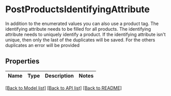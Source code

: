 # PostProductsIdentifyingAttribute

In addition to the enumerated values you can also use a product tag. The identifying attribute needs to be filled for all products. The identifying attribute needs to uniquely identify a product. If the identifying attribute isn't unique, then only the last of the duplicates will be saved. For the others duplicates an error will be provided
## Properties
Name | Type | Description | Notes
------------ | ------------- | ------------- | -------------

[[Back to Model list]](../README.md#documentation-for-models) [[Back to API list]](../README.md#documentation-for-api-endpoints) [[Back to README]](../README.md)


